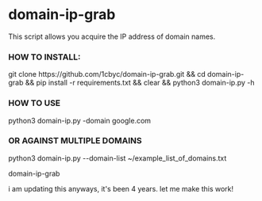 # domain-ip-grab

This script allows you acquire the IP address of domain names.

<h3><b>HOW TO INSTALL</b>:</h3>
git clone https://github.com/1cbyc/domain-ip-grab.git && cd domain-ip-grab && pip install -r requirements.txt && clear && python3 domain-ip.py -h


<h3><b>HOW TO USE</b></h3>
python3 domain-ip.py -domain google.com

<h3><b>OR AGAINST MULTIPLE DOMAINS</b></h3>
python3 domain-ip.py --domain-list ~/example_list_of_domains.txt

domain-ip-grab

i am updating this anyways, it's been 4 years. let me make this work!
